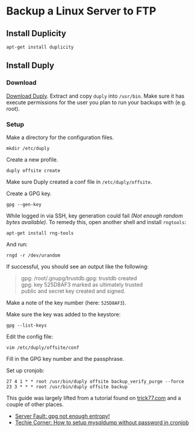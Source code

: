 # Backup a Linux Server to FTP
## Install Duplicity

    apt-get install duplicity

## Install Duply

### Download

[Download Duply](http://duply.net/). Extract and copy `duply` into `/usr/bin`. Make sure it has execute permissions for the user you plan to run your backups with (e.g. root).

### Setup

Make a directory for the configuration files.

	mkdir /etc/duply

Create a new profile.

	duply offsite create

Make sure Duply created a conf file in `/etc/duply/offsite`.

Create a GPG key.

	gpg --gen-key

While logged in via SSH, key generation could fail _(Not enough random bytes available)_. To remedy this, open another shell and install `rngtools`:

	apt-get install rng-tools

And run:

	rngd -r /dev/urandom

If successful, you should see an output like the following:  

> gpg: /root/.gnupg/trustdb.gpg: trustdb created  
> gpg: key 525D8AF3 marked as ultimately trusted  
> public and secret key created and signed.

Make a note of the key number (here: `525D8AF3`).

Make sure the key was added to the keystore:

	gpg --list-keys

Edit the config file:

	vim /etc/duply/offsite/conf

Fill in the GPG key number and the passphrase.

Set up cronjob:

	27 4 1 * * root /usr/bin/duply offsite backup_verify_purge --force
	23 3 * * * root /usr/bin/duply offsite backup

This guide was largely lifted from a tutorial found on [trick77.com](http://trick77.com/2010/01/01/how-to-ftp-backup-a-linux-server-duply/) and a couple of other places.

* [Server Fault: gpg not enough entropy!](http://serverfault.com/questions/214605/gpg-not-enough-entropy)
* [Techie Corner: How to setup mysqldump without password in cronjob](http://www.techiecorner.com/1619/how-to-setup-mysqldump-without-password-in-cronjob/)
